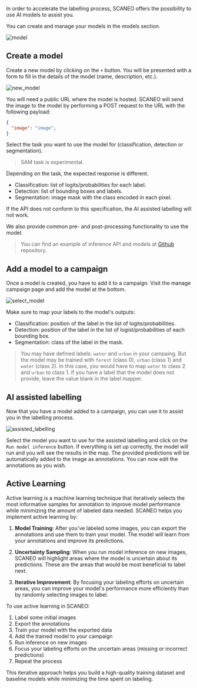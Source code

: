 In order to accelerate the labelling process, SCANEO offers the possibility to use AI models to assist you.

You can create and manage your models in the models section.

![model](/img/models.png)

## Create a model

Create a new model by clicking on the `+` button. You will be presented with a form to fill in the details of the model (name, description, etc.).

![new_model](/img/new_model.png)

You will need a public URL where the model is hosted. SCANEO will send the image to the model by performing a POST request to the URL with the following payload:

```json
{
  "image": "image",
}
```

Select the task you want to use the model for (classification, detection or segmentation).

> SAM task is experimental.

Depending on the task, the expected response is different.

- Classification: list of logits/probabilities for each label.
- Detection: list of bounding boxes and labels.
- Segmentation: image mask with the class encoded in each pixel.

If the API does not conform to this specification, the AI assisted labelling will not work.

We also provide common pre- and post-processing functionality to use the model.

> You can find an example of inference API and models at [Github](https://github.com/earthpulse/scaneo) repository.

## Add a model to a campaign

Once a model is created, you have to add it to a campaign. Visit the manage campaign page and add the model at the bottom.

![select_model](/img/select_model.png)

Make sure to map your labels to the model's outputs:

- Classification: position of the label in the list of logits/probabilities.
- Detection: position of the label in the list of logist/probabilities of each bounding box.
- Segmentation: class of the label in the mask.

> You may have defined labels: `water` and `urban` in your campaing. But the model may be trained with `forest` (class 0), `urban` (class 1) and `water` (class 2). In this case, you would have to map `water` to class 2 and `urban` to class 1. If you have a label that the model does not provide, leave the value blank in the label mapper.

## AI assisted labelling

Now that you have a model added to a campaign, you can use it to assist you in the labelling process.

![assisted_labelling](/img/assisted.png)

Select the model you want to use for the assisted labelling and click on the `Run model inference` button. If everything is set up correctly, the model will run and you will see the results in the map. The provided predictions will be automatically added to the image as annotations. You can now edit the annotations as you wish.

## Active Learning

Active learning is a machine learning technique that iteratively selects the most informative samples for annotation to improve model performance while minimizing the amount of labeled data needed. SCANEO helps you implement active learning by:

1. **Model Training**: After you've labeled some images, you can export the annotations and use them to train your model. The model will learn from your annotations and improve its predictions.

2. **Uncertainty Sampling**: When you run model inference on new images, SCANEO will highlight areas where the model is uncertain about its predictions. These are the areas that would be most beneficial to label next.

3. **Iterative Improvement**: By focusing your labeling efforts on uncertain areas, you can improve your model's performance more efficiently than by randomly selecting images to label.

To use active learning in SCANEO:

1. Label some initial images
2. Export the annotations
3. Train your model with the exported data
4. Add the trained model to your campaign
5. Run inference on new images
6. Focus your labeling efforts on the uncertain areas (missing or incorrect predictions)
7. Repeat the process

This iterative approach helps you build a high-quality training dataset and baseline models while minimizing the time spent on labeling.
